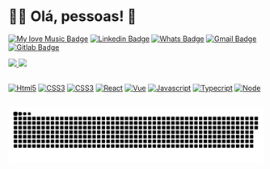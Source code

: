 
# :man_technologist: Olá, pessoas! 🤘  

[![My love Music Badge](https://img.shields.io/badge/YouTube_Music-FF0000?style=for-the-badge&logo=youtube-music&logoColor=white)](https://music.youtube.com/playlist?list=PL9ObscwrFhuJWLalAKU8KkVlFaTHnO_3a&feature=share)
[![Linkedin Badge](https://img.shields.io/badge/LinkedIn-0077B5?style=for-the-badge&logo=linkedin&logoColor=white)](https://www.linkedin.com/in/ramonbrandi/)
[![Whats Badge](https://img.shields.io/badge/WhatsApp-25D366?style=for-the-badge&logo=whatsapp&logoColor=white)](https://api.whatsapp.com/send?phone=5535992029625)
[![Gmail Badge](https://img.shields.io/badge/Gmail-D14836?style=for-the-badge&logo=gmail&logoColor=white)](mailto:ramonbrand@gmail.com)
[![Gitlab Badge](https://img.shields.io/badge/GitLab-330F63?style=for-the-badge&logo=gitlab&logoColor=white)](https://gitlab.com/ramonbrand)


 <div>
  <a href="https://github.com/rafaballerini">
  <img height="180em" src="https://github-readme-stats.vercel.app/api?username=ramonbrandi&show_icons=true&theme=dracula&include_all_commits=true&count_private=true"/>
  <img height="180em" src="https://github-readme-stats.vercel.app/api/top-langs/?username=ramonbrandi&layout=compact&langs_count=7&theme=dracula"/>
</div>
<div style="display: inline_block"><br>  
  
[![Html5](https://img.shields.io/badge/HTML5-E34F26?style=for-the-badge&logo=html5&logoColor=white)]()
[![CSS3](https://img.shields.io/badge/CSS3-1572B6?style=for-the-badge&logo=css3&logoColor=white)]()
[![CSS3](https://img.shields.io/badge/Sass-CC6699?style=for-the-badge&logo=sass&logoColor=white)]()
[![React](https://img.shields.io/badge/React-20232A?style=for-the-badge&logo=react&logoColor=61DAFB)]()
[![Vue](https://img.shields.io/badge/Vue.js-35495E?style=for-the-badge&logo=vue.js&logoColor=4FC08D)]()
[![Javascript](https://img.shields.io/badge/JavaScript-F7DF1E?style=for-the-badge&logo=javascript&logoColor=black)]()
[![Typecript](https://img.shields.io/badge/TypeScript-007ACC?style=for-the-badge&logo=typescript&logoColor=white)]()
[![Node](https://img.shields.io/badge/Node.js-43853D?style=for-the-badge&logo=node.js&logoColor=white)]()
</div>
  
  ##
 
   ![Snake animation](https://github.com/ramonbrandi/ramonbrandi/blob/output/github-contribution-grid-snake.svg)
 
</div>
